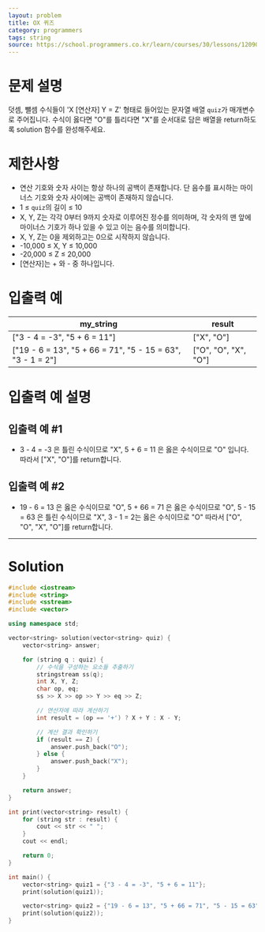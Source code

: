 ```yaml
---
layout: problem
title: OX 퀴즈
category: programmers
tags: string
source: https://school.programmers.co.kr/learn/courses/30/lessons/120907
---
```


# 문제 설명

덧셈, 뺄셈 수식들이 'X [연산자] Y = Z' 형태로 들어있는 문자열 배열 `quiz`가 매개변수로 주어집니다. 수식이 옳다면 "O"를 틀리다면 "X"를 순서대로 담은 배열을 return하도록 solution 함수를 완성해주세요.

# 제한사항

- 연산 기호와 숫자 사이는 항상 하나의 공백이 존재합니다. 단 음수를 표시하는 마이너스 기호와 숫자 사이에는 공백이 존재하지 않습니다.
- 1 ≤ `quiz`의 길이 ≤ 10
- X, Y, Z는 각각 0부터 9까지 숫자로 이루어진 정수를 의미하며, 각 숫자의 맨 앞에 마이너스 기호가 하나 있을 수 있고 이는 음수를 의미합니다.
- X, Y, Z는 0을 제외하고는 0으로 시작하지 않습니다.
- -10,000 ≤ X, Y ≤ 10,000
- -20,000 ≤ Z ≤ 20,000
- [연산자]는 + 와 - 중 하나입니다.

# 입출력 예

| my_string | result |
| --- | --- |
| ["3 - 4 = -3", "5 + 6 = 11"] | ["X", "O"] |
| ["19 - 6 = 13", "5 + 66 = 71", "5 - 15 = 63", "3 - 1 = 2"] | ["O", "O", "X", "O"] |

# 입출력 예 설명

## 입출력 예 #1

- 3 - 4 = -3 은 틀린 수식이므로 "X", 5 + 6 = 11 은 옳은 수식이므로 "O" 입니다. 따라서 ["X", "O"]를 return합니다.

## 입출력 예 #2

- 19 - 6 = 13 은 옳은 수식이므로 "O", 5 + 66 = 71 은 옳은 수식이므로 "O", 5 - 15 = 63 은 틀린 수식이므로 "X", 3 - 1 = 2는 옳은 수식이므로 "O" 따라서 ["O", "O", "X", "O"]를 return합니다.

---

# Solution

```cpp
#include <iostream>
#include <string>
#include <sstream>
#include <vector>

using namespace std;

vector<string> solution(vector<string> quiz) {
    vector<string> answer;

    for (string q : quiz) {
        // 수식을 구성하는 요소들 추출하기
        stringstream ss(q);
        int X, Y, Z;
        char op, eq;
        ss >> X >> op >> Y >> eq >> Z;

        // 연산자에 따라 계산하기
        int result = (op == '+') ? X + Y : X - Y;

        // 계산 결과 확인하기
        if (result == Z) {
            answer.push_back("O");
        } else {
            answer.push_back("X");
        }
    }

    return answer;
}

int print(vector<string> result) {
    for (string str : result) {
        cout << str << " ";
    }
    cout << endl;

    return 0;
}

int main() {
    vector<string> quiz1 = {"3 - 4 = -3", "5 + 6 = 11"};
    print(solution(quiz1));

    vector<string> quiz2 = {"19 - 6 = 13", "5 + 66 = 71", "5 - 15 = 63", "3 - 1 = 2"};
    print(solution(quiz2));
}
```

